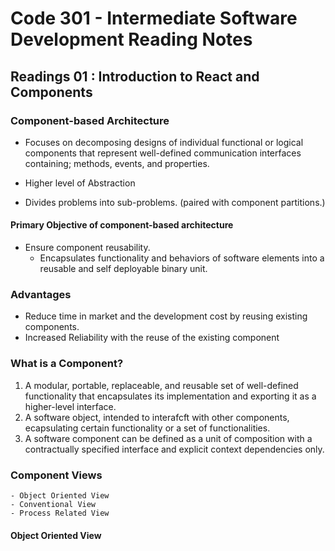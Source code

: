 # Code 301 - Intermediate Software Development Reading Notes

## Readings 01 : Introduction to React and Components

### Component-based Architecture
  - Focuses on decomposing designs of individual functional or logical components that represent well-defined communication interfaces containing; methods, events, and properties.

  - Higher level of Abstraction
  - Divides problems into sub-problems. (paired with component partitions.)

#### Primary Objective of component-based architecture
  - Ensure component reusability.
    - Encapsulates functionality and behaviors of software elements into a reusable and self deployable binary unit.

### Advantages
  - Reduce time in market and the development cost by reusing existing components.
  - Increased Reliability with the reuse of the existing component

### What is a Component?
  1. A modular, portable, replaceable, and reusable set of well-defined functionality that encapsulates its implementation and exporting it as a higher-level interface.
  2. A software object, intended to interafcft with other components, ecapsulating certain functionality or a set of functionalities.
  3. A software component can be defined as a unit of composition with a contractually specified interface and explicit context dependencies only.

### Component Views
    - Object Oriented View
    - Conventional View
    - Process Related View

#### Object Oriented View 



